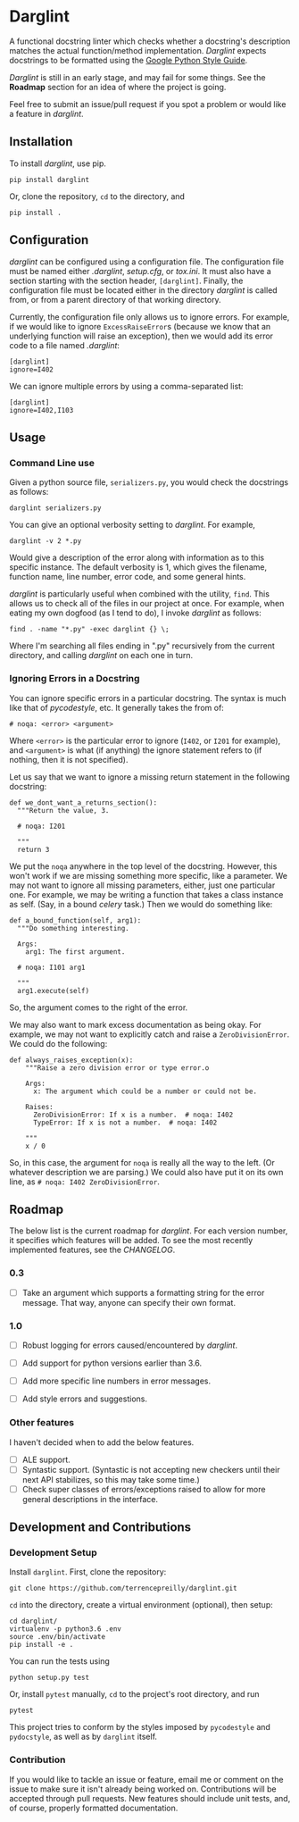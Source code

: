 # Darglint

A functional docstring linter which checks whether a docstring's
description matches the actual function/method implementation.
*Darglint* expects docstrings to be formatted using the
[Google Python Style Guide](https://google.github.io/styleguide/pyguide.html).

*Darglint* is still in an early stage, and may fail for some things.
See the **Roadmap** section for an idea of where the project is going.

Feel free to submit an issue/pull request if you spot a problem or
would like a feature in *darglint*.


## Installation

To install *darglint*, use pip.

```
pip install darglint
```

Or, clone the repository, `cd` to the directory, and

```
pip install .
```

## Configuration

*darglint* can be configured using a configuration file.  The configuration
file must be named either *.darglint*, *setup.cfg*, or *tox.ini*.  It must
also have a section starting with the section header, `[darglint]`.
Finally, the configuration file must be located either in the directory
*darglint* is called from, or from a parent directory of that working
directory.

Currently, the configuration file only allows us to ignore errors.
For example, if we would like to ignore `ExcessRaiseError`s (because
we know that an underlying function will raise an exception), then we
would add its error code to a file named *.darglint*:

```
[darglint]
ignore=I402
```

We can ignore multiple errors by using a comma-separated list:

```
[darglint]
ignore=I402,I103
```


## Usage


### Command Line use

Given a python source file, `serializers.py`, you would check the docstrings
as follows:

```
darglint serializers.py
```

You can give an optional verbosity setting to *darglint*.  For example,

```
darglint -v 2 *.py
```

Would give a description of the error along with information as to this
specific instance.  The default verbosity is 1, which gives the filename,
function name, line number, error code, and some general hints.

*darglint* is particularly useful when combined with the utility, `find`.
This allows us to check all of the files in our project at once.  For example,
when eating my own dogfood (as I tend to do), I invoke *darglint* as follows:

```
find . -name "*.py" -exec darglint {} \;
```

Where I'm searching all files ending in ".py" recursively from the
current directory, and calling *darglint* on each one in turn.

### Ignoring Errors in a Docstring

You can ignore specific errors in a particular docstring.  The syntax
is much like that of *pycodestyle*, etc.  It generally takes the from
of:

```
# noqa: <error> <argument>
```

Where `<error>` is the particular error to ignore (`I402`, or `I201`
for example), and `<argument>` is what (if anything) the ignore
statement refers to (if nothing, then it is not specified).

Let us say that we want to ignore a missing return statement
in the following docstring:

```
def we_dont_want_a_returns_section():
  """Return the value, 3.

  # noqa: I201

  """
  return 3
```

We put the `noqa` anywhere in the top level of the docstring.
However, this won't work if we are missing something more specific,
like a parameter.  We may not want to ignore all missing parameters,
either, just one particular one.  For example, we may be writing a
function that takes a class instance as self. (Say, in a bound *celery*
task.) Then we would do something like:

```
def a_bound_function(self, arg1):
  """Do something interesting.

  Args:
    arg1: The first argument.

  # noqa: I101 arg1

  """
  arg1.execute(self)
```

So, the argument comes to the right of the error.

We may also want to mark excess documentation as being okay.  For example,
we may not want to explicitly catch and raise a `ZeroDivisionError`.  We
could do the following:

```
def always_raises_exception(x):
    """Raise a zero division error or type error.o

    Args:
      x: The argument which could be a number or could not be.

    Raises:
      ZeroDivisionError: If x is a number.  # noqa: I402
      TypeError: If x is not a number.  # noqa: I402

    """
    x / 0
```

So, in this case, the argument for `noqa` is really all the way to
the left.  (Or whatever description we are parsing.)  We could also
have put it on its own line, as `# noqa: I402 ZeroDivisionError`.

## Roadmap
The below list is the current roadmap for *darglint*.  For each
version number, it specifies which features will be added.
To see the most recently implemented features, see the *CHANGELOG*.

### 0.3
- [ ] Take an argument which supports a formatting string for the error
message.  That way, anyone can specify their own format.

### 1.0
- [ ] Robust logging for errors caused/encountered by *darglint*.
- [ ] Add support for python versions earlier than 3.6.
- [ ] Add more specific line numbers in error messages.
- [ ] Add style errors and suggestions.


### Other features
I haven't decided when to add the below features.

- [ ] ALE support.
- [ ] Syntastic support. (Syntastic is not accepting new checkers until
their next API stabilizes, so this may take some time.)
- [ ] Check super classes of errors/exceptions raised to allow for more
general descriptions in the interface.

## Development and Contributions

### Development Setup

Install `darglint`. First, clone the repository:

```
git clone https://github.com/terrencepreilly/darglint.git
```

`cd` into the directory, create a virtual environment (optional), then setup:

```
cd darglint/
virtualenv -p python3.6 .env
source .env/bin/activate
pip install -e .
```

You can run the tests using

```
python setup.py test
```

Or, install `pytest` manually, `cd` to the project's root directory,
and run

```
pytest
```

This project tries to conform by the styles imposed by `pycodestyle`
and `pydocstyle`, as well as by `darglint` itself.

### Contribution

If you would like to tackle an issue or feature, email me or comment on the
issue to make sure it isn't already being worked on.  Contributions will
be accepted through pull requests.  New features should include unit tests,
and, of course, properly formatted documentation.
